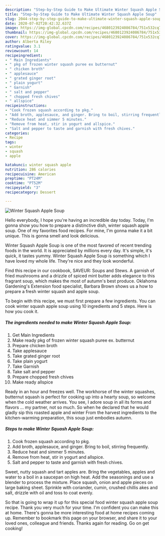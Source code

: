 ```yaml
---
description: "Step-by-Step Guide to Make Ultimate Winter Squash Apple Soup"
title: "Step-by-Step Guide to Make Ultimate Winter Squash Apple Soup"
slug: 2044-step-by-step-guide-to-make-ultimate-winter-squash-apple-soup
date: 2020-07-02T20:42:32.637Z
image: https://img-global.cpcdn.com/recipes/4680123924086784/751x532cq70/winter-squash-apple-soup-recipe-main-photo.jpg
thumbnail: https://img-global.cpcdn.com/recipes/4680123924086784/751x532cq70/winter-squash-apple-soup-recipe-main-photo.jpg
cover: https://img-global.cpcdn.com/recipes/4680123924086784/751x532cq70/winter-squash-apple-soup-recipe-main-photo.jpg
author: Alberta Riley
ratingvalue: 3.1
reviewcount: 14
recipeingredient:
- " Main Ingredients"
- " pkg of frozen winter squash puree ex butternut"
- " chicken broth"
- " applesauce"
- " grated ginger root"
- " plain yogurt"
- " Garnish"
- " salt and pepper"
- " chopped fresh chives"
- " allspice"
recipeinstructions:
- "Cook frozen squash according to pkg."
- "Add broth, applesauce, and ginger. Bring to boil, stirring frequently."
- "Reduce heat and simmer 5 minutes."
- "Remove from heat, stir in yogurt and allspice."
- "Salt and pepper to taste and garnish with fresh chives."
categories:
- Recipe
tags:
- winter
- squash
- apple

katakunci: winter squash apple 
nutrition: 286 calories
recipecuisine: American
preptime: "PT24M"
cooktime: "PT52M"
recipeyield: "3"
recipecategory: Dessert

---
```



![Winter Squash Apple Soup](https://img-global.cpcdn.com/recipes/4680123924086784/751x532cq70/winter-squash-apple-soup-recipe-main-photo.jpg)

Hello everybody, I hope you're having an incredible day today. Today, I'm gonna show you how to prepare a distinctive dish, winter squash apple soup. One of my favorites food recipes. For mine, I'm gonna make it a bit unique. This is gonna smell and look delicious.

Winter Squash Apple Soup is one of the most favored of recent trending foods in the world. It is appreciated by millions every day. It's simple, it's quick, it tastes yummy. Winter Squash Apple Soup is something which I have loved my whole life. They're nice and they look wonderful.

Find this recipe in our cookbook, SAVEUR: Soups and Stews. A garnish of fried mushrooms and a drizzle of spiced mint butter adds elegance to this fragrant soup, which makes the most of autumn&#39;s best produce. Oklahoma Gardening&#39;s Extension food specialist, Barbara Brown shows us a how to prepare a fresh winter squash and apple soup.


To begin with this recipe, we must first prepare a few ingredients. You can cook winter squash apple soup using 10 ingredients and 5 steps. Here is how you cook it.

<!--inarticleads1-->

##### The ingredients needed to make Winter Squash Apple Soup:

1. Get  Main Ingredients
1. Make ready  pkg of frozen winter squash puree ex. butternut
1. Prepare  chicken broth
1. Take  applesauce
1. Take  grated ginger root
1. Take  plain yogurt
1. Take  Garnish
1. Take  salt and pepper
1. Prepare  chopped fresh chives
1. Make ready  allspice


Ready in an hour and freezes well. The workhorse of the winter squashes, butternut squash is perfect for cooking up into a hearty soup, so welcome when the cold weather arrives. You see, I adore soup in all its forms and flavors … my partner, not so much. So when he declared that he would gladly sip this roasted apple and winter From the harvest ingredients to the kitchen-warming preparation, this soup just embodies autumn. 

<!--inarticleads2-->

##### Steps to make Winter Squash Apple Soup:

1. Cook frozen squash according to pkg.
1. Add broth, applesauce, and ginger. Bring to boil, stirring frequently.
1. Reduce heat and simmer 5 minutes.
1. Remove from heat, stir in yogurt and allspice.
1. Salt and pepper to taste and garnish with fresh chives.


Sweet, nutty squash and tart apples are. Bring the vegetables, apples and water to a boil in a saucepan on high heat. Add the seasonings and use a blender to process the mixture. Place squash, onion and apple pieces on large baking sheet. Sprinkle with coriander, cumin, crushed chillis akes and salt, drizzle with oil and toss to coat evenly. 

So that is going to wrap it up for this special food winter squash apple soup recipe. Thank you very much for your time. I'm confident you can make this at home. There's gonna be more interesting food at home recipes coming up. Remember to bookmark this page on your browser, and share it to your loved ones, colleague and friends. Thanks again for reading. Go on get cooking!
